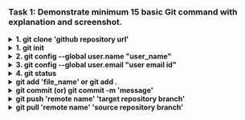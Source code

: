 ### Task 1: Demonstrate minimum 15 basic Git command with explanation and screenshot.
<!-- git clone  -->
<details><summary><b>  1. git clone 'github repository url'</b></summary>  
  
```
    1. This command is used to mirroring the github respository to the local system
    2. To clone the repository in local system, 
        - Copy the github repository url
        - Choose the location at local system and open the IDE (vise versa) 
        - Execute the command with copied github respository url.
    3. After this command, the files in repository will cloned to local system.
```  
![git_clone](https://user-images.githubusercontent.com/114586341/193469159-765332cf-39cb-4592-ad9b-1ca12c979934.png)
</details>

<!-- git-init  -->
<details><summary><b>  1. git init</b></summary>  
  
```
    1. This command is used to initialize the repository. 
    2. Once hit enter after this command, a hidden folder '.git' will be created in the target folder. 
    3. It contains all the backlog references of the current git directories history.
```  
![git_init_image](https://user-images.githubusercontent.com/114586341/193465368-f105958e-6df1-4ad2-b334-5fc54ef652e4.png)
</details>

<!-- git config --global user.name  -->
<details><summary><b>  2. git config --global user.name "user_name"</b></summary>

```    
1. This command is used to configure the user name of the github account which we going to work with.
2. Executing this command is the one time activity required at inital phase of git configuration. If required, can change at any time.
```  
![git_config_user_name](https://user-images.githubusercontent.com/114586341/193466984-2194ef38-24fc-4525-a0c9-3c3fa2e0ccd3.png)
</details>



<!-- git config --global user.email "user email id"  -->
<details><summary><b>  3. git config --global user.email "user email id"</b></summary>
  
```
1. This command is used to configure the user email ID of the github account which we going to work with.
2. Executing this command is the one time activity required at inital phase of git configuration. If required, can change at any time.
```
![git_config_user_email](https://user-images.githubusercontent.com/114586341/193468251-51fac83a-5409-4d41-9999-a8a70b35295a.png)
</details>

<!-- git status -->
<details><summary><b>  4. git status </b></summary>
  
```
1. Once the file saved in IDE, git start tracking the current stage of the file. That is,  whether the file is in working directory or staging area or committed.
2. This 'git status' command is used to know at which stage the file is at. 
3. After this command, it shows the details with description and files with distinguished colors.
4. Files marked with Red color means, it is in working directory area. We can see the description as "Changes not staged for commit:" 
5. Files marked with Green color means, it is in staging area. We can see the description as "Changes to be committed:"
6. Once committed, we can see the description as "nothing to commit, working tree clean" 
```
![git_status](https://user-images.githubusercontent.com/114586341/193469154-d68d17cb-a2d8-42d6-bf90-cb47be1c5006.png)
![git_status_1](https://user-images.githubusercontent.com/114586341/193548151-5c45c514-5ad8-491b-b391-db5af23e1772.png)
![git_status_2](https://user-images.githubusercontent.com/114586341/193548155-995d03a1-099f-467a-b8ad-e9474ff91d84.png)
</details>

<!-- git add <file_name> <.>  -->
<details><summary><b>  git add 'file_name'  or git add .</b></summary>
  
```
1. This command is used to add the changes from working directory to staging area (pre-commit area).
2. To add all changes at once, we use (git add .) commad
3. To add changes of particular file, we use (git add 'file_name') command. Here, 'file name' should be mentioned with extention.

```
![git_add](https://user-images.githubusercontent.com/114586341/193468917-7d166a35-66d4-4bab-834a-9ed17d8e5f34.png)
</details>

<!-- git commit -->
<details><summary><b>  git commit (or) git commit -m 'message'</b></summary>
  
```
1. This command is used to confirm the changes and tells git that the file is ready to push to remote location (github)
2. After this command, git will move the file(s) from 'staging area' to 'committed area'
3. Now the file is ready to push from git to remote respository.

```
![git_commit](https://user-images.githubusercontent.com/114586341/193469160-71b77ea5-4a6b-4b11-bbbd-fb1027e61fcf.png)
</details>

<!-- git push -->
<details><summary><b>  git push 'remote name' 'target repository branch'</b></summary>
  
```
1. This command is used to push the committed changes to remote repository
2. Eg.1, git push origin main.
    - It means, git will push the committed changes to 'main' branch in the 'origin' remote.
   Eg.2, git push origin sub_branch.
    - It means, git will push the committed changes to 'sub_branch' in the 'origin' remote.

```
![git_push](https://user-images.githubusercontent.com/114586341/193552798-c98ee82c-6a76-4fcd-9c1d-ba9c64ab670b.png)
</details>


<!-- git pull -->
<details><summary><b>  git pull 'remote name' 'source repository branch'</b></summary>
  
```
Scenraios:
1. Sometimes, we made changes in files at remote itself via browser. Like adding a new line in README.md file at github itself. In such case, it is essential to merge the changes and maintain same details at both git (local files) and github repository.
2. Also, whenever we made changes in other branch of own repository or files in forks repositories, it is necessary to pull the changes to source respository files (by pull requests) to maintain the same level data.

Command:
1. It is the combination of 'fetch' and 'merge' actions. 
2. This command is used to pull the committed changes from remote repository to local git.
2. Eg., git pull origin main.
    - It means, git will fetch the changes from 'main' branch and merge it to the current directory at local git.
3. Before executing the command, we should ensure the branch, at which we want to pull the repository details.
```
![git_pull](https://user-images.githubusercontent.com/114586341/193469169-099a86a3-b733-4e5d-aafd-661cd7a8f335.png)
</details>
